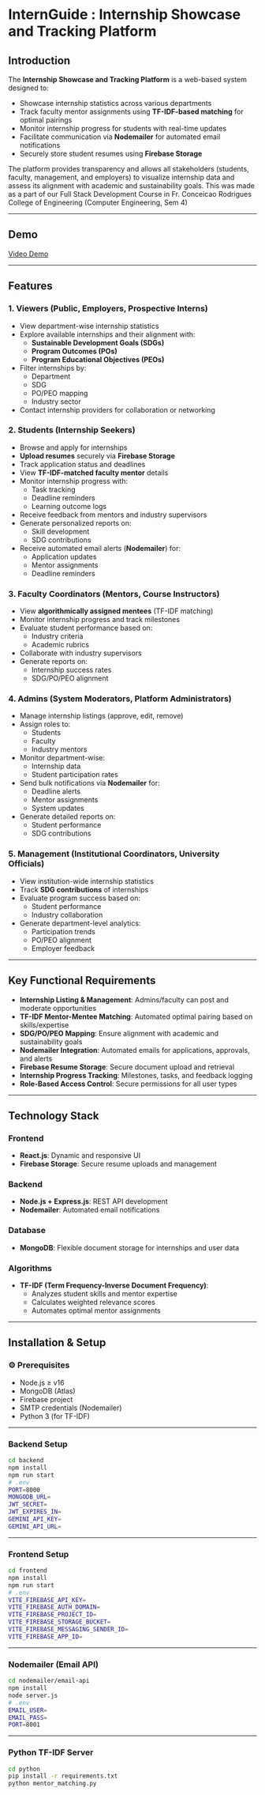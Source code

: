 ﻿# InternGuide : Internship Showcase and Tracking Platform 

## Introduction  
The **Internship Showcase and Tracking Platform** is a web-based system designed to:  
- Showcase internship statistics across various departments  
- Track faculty mentor assignments using **TF-IDF-based matching** for optimal pairings  
- Monitor internship progress for students with real-time updates  
- Facilitate communication via **Nodemailer** for automated email notifications  
- Securely store student resumes using **Firebase Storage**  

The platform provides transparency and allows all stakeholders (students, faculty, management, and employers) to visualize internship data and assess its alignment with academic and sustainability goals. 
This was made as a part of our Full Stack Development Course in Fr. Conceicao Rodrigues College of Engineering (Computer Engineering, Sem 4)

---

##  Demo  
[Video Demo](https://drive.google.com/file/d/1Z27QPewM5Ow9hwI_T0peg5mpyTXmA0T3/view?usp=sharing)

---

## Features  

### 1. Viewers (Public, Employers, Prospective Interns)  
- View department-wise internship statistics  
- Explore available internships and their alignment with:  
  - **Sustainable Development Goals (SDGs)**  
  - **Program Outcomes (POs)**  
  - **Program Educational Objectives (PEOs)**  
- Filter internships by:  
  - Department  
  - SDG  
  - PO/PEO mapping  
  - Industry sector  
- Contact internship providers for collaboration or networking  

### 2. Students (Internship Seekers)  
- Browse and apply for internships  
- **Upload resumes** securely via **Firebase Storage**  
- Track application status and deadlines  
- View **TF-IDF-matched faculty mentor** details  
- Monitor internship progress with:  
  - Task tracking  
  - Deadline reminders  
  - Learning outcome logs  
- Receive feedback from mentors and industry supervisors  
- Generate personalized reports on:  
  - Skill development  
  - SDG contributions  
- Receive automated email alerts (**Nodemailer**) for:  
  - Application updates  
  - Mentor assignments  
  - Deadline reminders  

### 3. Faculty Coordinators (Mentors, Course Instructors)  
- View **algorithmically assigned mentees** (TF-IDF matching)  
- Monitor internship progress and track milestones  
- Evaluate student performance based on:  
  - Industry criteria  
  - Academic rubrics  
- Collaborate with industry supervisors  
- Generate reports on:  
  - Internship success rates  
  - SDG/PO/PEO alignment  

### 4. Admins (System Moderators, Platform Administrators)  
- Manage internship listings (approve, edit, remove)  
- Assign roles to:  
  - Students  
  - Faculty  
  - Industry mentors  
- Monitor department-wise:  
  - Internship data  
  - Student participation rates  
- Send bulk notifications via **Nodemailer** for:  
  - Deadline alerts  
  - Mentor assignments  
  - System updates  
- Generate detailed reports on:  
  - Student performance  
  - SDG contributions  

### 5. Management (Institutional Coordinators, University Officials)  
- View institution-wide internship statistics  
- Track **SDG contributions** of internships  
- Evaluate program success based on:  
  - Student performance  
  - Industry collaboration  
- Generate department-level analytics:  
  - Participation trends  
  - PO/PEO alignment  
  - Employer feedback  

---

## Key Functional Requirements  
- **Internship Listing & Management**: Admins/faculty can post and moderate opportunities  
- **TF-IDF Mentor-Mentee Matching**: Automated optimal pairing based on skills/expertise  
- **SDG/PO/PEO Mapping**: Ensure alignment with academic and sustainability goals  
- **Nodemailer Integration**: Automated emails for applications, approvals, and alerts  
- **Firebase Resume Storage**: Secure document upload and retrieval  
- **Internship Progress Tracking**: Milestones, tasks, and feedback logging  
- **Role-Based Access Control**: Secure permissions for all user types  

---

## Technology Stack  

### Frontend  
- **React.js**: Dynamic and responsive UI  
- **Firebase Storage**: Secure resume uploads and management  

### Backend  
- **Node.js + Express.js**: REST API development  
- **Nodemailer**: Automated email notifications  

### Database  
- **MongoDB**: Flexible document storage for internships and user data  

### Algorithms  
- **TF-IDF (Term Frequency-Inverse Document Frequency)**:  
  - Analyzes student skills and mentor expertise  
  - Calculates weighted relevance scores  
  - Automates optimal mentor assignments  

---

## Installation & Setup

### ⚙️ Prerequisites
- Node.js ≥ v16  
- MongoDB (Atlas)  
- Firebase project  
- SMTP credentials (Nodemailer)  
- Python 3 (for TF-IDF)  

---

###  Backend Setup  
```sh
cd backend
npm install
npm run start
# .env
PORT=8000  
MONGODB_URL=
JWT_SECRET=  
JWT_EXPIRES_IN=
GEMINI_API_KEY= 
GEMINI_API_URL=
```

---

###  Frontend Setup  
```sh
cd frontend
npm install
npm run start
# .env
VITE_FIREBASE_API_KEY=
VITE_FIREBASE_AUTH_DOMAIN=
VITE_FIREBASE_PROJECT_ID=
VITE_FIREBASE_STORAGE_BUCKET=
VITE_FIREBASE_MESSAGING_SENDER_ID=
VITE_FIREBASE_APP_ID=
```

---

###  Nodemailer (Email API)  
```sh
cd nodemailer/email-api
npm install
node server.js
# .env
EMAIL_USER=
EMAIL_PASS=  
PORT=8001  
```

---

###  Python TF-IDF Server  
```sh
cd python
pip install -r requirements.txt
python mentor_matching.py
```
